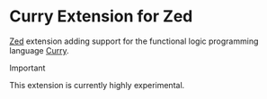 # Curry Extension for Zed

[Zed](https://zed.dev) extension adding support for the functional logic programming language [Curry](https://en.wikipedia.org/wiki/Curry_(programming_language)).

> [!IMPORTANT]
> This extension is currently highly experimental.
